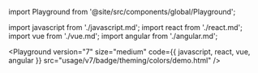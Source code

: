 import Playground from '@site/src/components/global/Playground';

import javascript from './javascript.md';
import react from './react.md';
import vue from './vue.md';
import angular from './angular.md';

<Playground
version="7"
size="medium"
code={{ javascript, react, vue, angular }}
src="usage/v7/badge/theming/colors/demo.html"
/>
